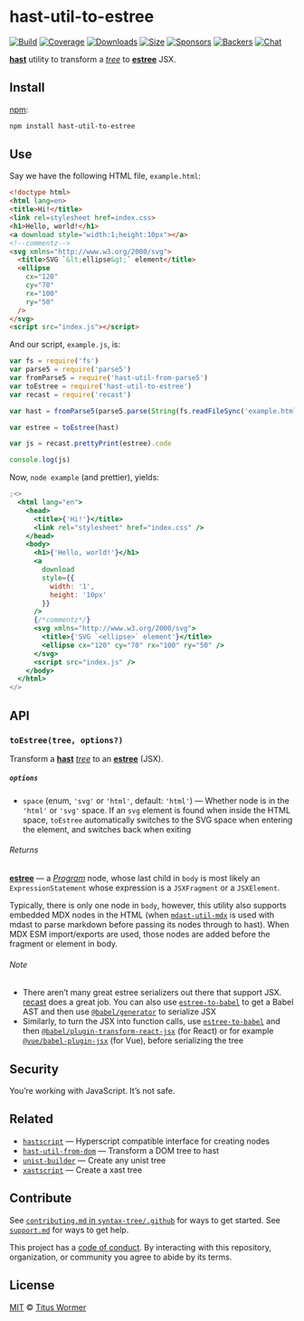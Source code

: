 # hast-util-to-estree

[![Build][build-badge]][build]
[![Coverage][coverage-badge]][coverage]
[![Downloads][downloads-badge]][downloads]
[![Size][size-badge]][size]
[![Sponsors][sponsors-badge]][collective]
[![Backers][backers-badge]][collective]
[![Chat][chat-badge]][chat]

**[hast][]** utility to transform a *[tree][]* to **[estree][]** JSX.

## Install

[npm][]:

```sh
npm install hast-util-to-estree
```

## Use

Say we have the following HTML file, `example.html`:

```html
<!doctype html>
<html lang=en>
<title>Hi!</title>
<link rel=stylesheet href=index.css>
<h1>Hello, world!</h1>
<a download style="width:1;height:10px"></a>
<!--commentz-->
<svg xmlns="http://www.w3.org/2000/svg">
  <title>SVG `&lt;ellipse&gt;` element</title>
  <ellipse
    cx="120"
    cy="70"
    rx="100"
    ry="50"
  />
</svg>
<script src="index.js"></script>
```

And our script, `example.js`, is:

```js
var fs = require('fs')
var parse5 = require('parse5')
var fromParse5 = require('hast-util-from-parse5')
var toEstree = require('hast-util-to-estree')
var recast = require('recast')

var hast = fromParse5(parse5.parse(String(fs.readFileSync('example.html'))))

var estree = toEstree(hast)

var js = recast.prettyPrint(estree).code

console.log(js)
```

Now, `node example` (and prettier), yields:

```jsx
;<>
  <html lang="en">
    <head>
      <title>{'Hi!'}</title>
      <link rel="stylesheet" href="index.css" />
    </head>
    <body>
      <h1>{'Hello, world!'}</h1>
      <a
        download
        style={{
          width: '1',
          height: '10px'
        }}
      />
      {/*commentz*/}
      <svg xmlns="http://www.w3.org/2000/svg">
        <title>{'SVG `<ellipse>` element'}</title>
        <ellipse cx="120" cy="70" rx="100" ry="50" />
      </svg>
      <script src="index.js" />
    </body>
  </html>
</>
```

## API

### `toEstree(tree, options?)`

Transform a **[hast][]** *[tree][]* to an **[estree][]** (JSX).

##### `options`

*   `space` (enum, `'svg'` or `'html'`, default: `'html'`)
    — Whether node is in the `'html'` or `'svg'` space.
    If an `svg` element is found when inside the HTML space, `toEstree`
    automatically switches to the SVG space when entering the element, and
    switches back when exiting

###### Returns

**[estree][]** — a *[Program][]* node, whose last child in `body` is most
likely an `ExpressionStatement` whose expression is a `JSXFragment` or a
`JSXElement`.

Typically, there is only one node in `body`, however, this utility also supports
embedded MDX nodes in the HTML (when [`mdast-util-mdx`][mdast-util-mdx] is used
with mdast to parse markdown before passing its nodes through to hast).
When MDX ESM import/exports are used, those nodes are added before the fragment
or element in body.

###### Note

*   There aren’t many great estree serializers out there that support JSX.
    [recast][] does a great job.
    You can also use [`estree-to-babel`][e2b] to get a Babel AST and then use
    [`@babel/generator`][babel-generator] to serialize JSX
*   Similarly, to turn the JSX into function calls, use [`estree-to-babel`][e2b]
    and then [`@babel/plugin-transform-react-jsx`][react-jsx] (for React)
    or for example [`@vue/babel-plugin-jsx`][vue-jsx] (for Vue), before
    serializing the tree

## Security

You’re working with JavaScript.
It’s not safe.

## Related

*   [`hastscript`][hastscript]
    — Hyperscript compatible interface for creating nodes
*   [`hast-util-from-dom`](https://github.com/syntax-tree/hast-util-from-dom)
    — Transform a DOM tree to hast
*   [`unist-builder`](https://github.com/syntax-tree/unist-builder)
    — Create any unist tree
*   [`xastscript`](https://github.com/syntax-tree/xastscript)
    — Create a xast tree

## Contribute

See [`contributing.md` in `syntax-tree/.github`][contributing] for ways to get
started.
See [`support.md`][support] for ways to get help.

This project has a [code of conduct][coc].
By interacting with this repository, organization, or community you agree to
abide by its terms.

## License

[MIT][license] © [Titus Wormer][author]

<!-- Definitions -->

[build-badge]: https://github.com/syntax-tree/hast-util-to-estree/workflows/main/badge.svg

[build]: https://github.com/syntax-tree/hast-util-to-estree/actions

[coverage-badge]: https://img.shields.io/codecov/c/github/syntax-tree/hast-util-to-estree.svg

[coverage]: https://codecov.io/github/syntax-tree/hast-util-to-estree

[downloads-badge]: https://img.shields.io/npm/dm/hast-util-to-estree.svg

[downloads]: https://www.npmjs.com/package/hast-util-to-estree

[size-badge]: https://img.shields.io/bundlephobia/minzip/hast-util-to-estree.svg

[size]: https://bundlephobia.com/result?p=hast-util-to-estree

[sponsors-badge]: https://opencollective.com/unified/sponsors/badge.svg

[backers-badge]: https://opencollective.com/unified/backers/badge.svg

[collective]: https://opencollective.com/unified

[chat-badge]: https://img.shields.io/badge/chat-discussions-success.svg

[chat]: https://github.com/syntax-tree/unist/discussions

[npm]: https://docs.npmjs.com/cli/install

[license]: license

[author]: https://wooorm.com

[contributing]: https://github.com/syntax-tree/.github/blob/HEAD/contributing.md

[support]: https://github.com/syntax-tree/.github/blob/HEAD/support.md

[coc]: https://github.com/syntax-tree/.github/blob/HEAD/code-of-conduct.md

[hastscript]: https://github.com/syntax-tree/hastscript

[tree]: https://github.com/syntax-tree/unist#tree

[hast]: https://github.com/syntax-tree/hast

[estree]: https://github.com/estree/estree

[program]: https://github.com/estree/estree/blob/master/es5.md#programs

[recast]: https://github.com/benjamn/recast

[e2b]: https://github.com/coderaiser/estree-to-babel

[babel-generator]: https://babeljs.io/docs/en/babel-generator

[mdast-util-mdx]: https://github.com/syntax-tree/mdast-util-mdx

[react-jsx]: https://babeljs.io/docs/en/babel-plugin-transform-react-jsx

[vue-jsx]: https://github.com/vuejs/jsx-next
